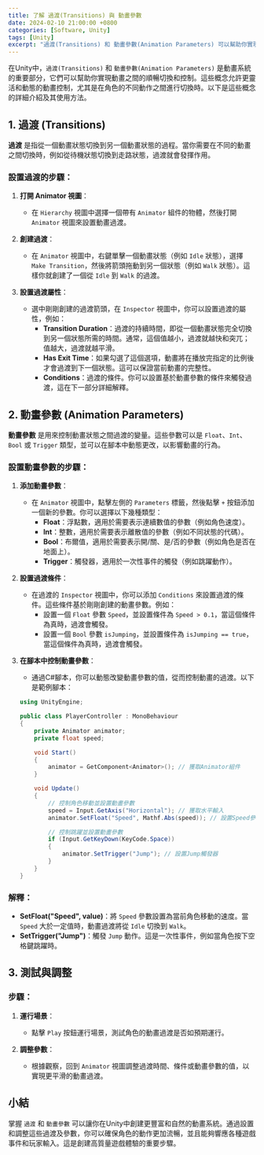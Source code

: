 ```yaml
---
title: 了解 過渡(Transitions) 與 動畫參數
date: 2024-02-10 21:00:00 +0800
categories: [Software, Unity]
tags: [Unity] 
excerpt: "過渡(Transitions) 和 動畫參數(Animation Parameters) 可以幫助你實現動畫之間的順暢切換和控制"
---
```


在Unity中，`過渡(Transitions)` 和 `動畫參數(Animation Parameters)` 是動畫系統的重要部分，它們可以幫助你實現動畫之間的順暢切換和控制。這些概念允許更靈活和動態的動畫控制，尤其是在角色的不同動作之間進行切換時。以下是這些概念的詳細介紹及其使用方法。

## **1. 過渡 (Transitions)**

**過渡** 是指從一個動畫狀態切換到另一個動畫狀態的過程。當你需要在不同的動畫之間切換時，例如從待機狀態切換到走路狀態，過渡就會發揮作用。

### **設置過渡的步驟**：

1. **打開 Animator 視圖**：
   - 在 `Hierarchy` 視圖中選擇一個帶有 `Animator` 組件的物體，然後打開 `Animator` 視圖來設置動畫過渡。

2. **創建過渡**：
   - 在 `Animator` 視圖中，右鍵單擊一個動畫狀態（例如 `Idle` 狀態），選擇 `Make Transition`，然後將箭頭拖動到另一個狀態（例如 `Walk` 狀態）。這樣你就創建了一個從 `Idle` 到 `Walk` 的過渡。

3. **設置過渡屬性**：
   - 選中剛剛創建的過渡箭頭，在 `Inspector` 視圖中，你可以設置過渡的屬性，例如：
     - **Transition Duration**：過渡的持續時間，即從一個動畫狀態完全切換到另一個狀態所需的時間。通常，這個值越小，過渡就越快和突兀；值越大，過渡就越平滑。
     - **Has Exit Time**：如果勾選了這個選項，動畫將在播放完指定的比例後才會過渡到下一個狀態。這可以保證當前動畫的完整性。
     - **Conditions**：過渡的條件。你可以設置基於動畫參數的條件來觸發過渡，這在下一部分詳細解釋。

## **2. 動畫參數 (Animation Parameters)**

**動畫參數** 是用來控制動畫狀態之間過渡的變量。這些參數可以是 `Float`、`Int`、`Bool` 或 `Trigger` 類型，並可以在腳本中動態更改，以影響動畫的行為。

### **設置動畫參數的步驟**：

1. **添加動畫參數**：
   - 在 `Animator` 視圖中，點擊左側的 `Parameters` 標籤，然後點擊 `+` 按鈕添加一個新的參數。你可以選擇以下幾種類型：
     - **Float**：浮點數，適用於需要表示連續數值的參數（例如角色速度）。
     - **Int**：整數，適用於需要表示離散值的參數（例如不同狀態的代碼）。
     - **Bool**：布爾值，適用於需要表示開/關、是/否的參數（例如角色是否在地面上）。
     - **Trigger**：觸發器，適用於一次性事件的觸發（例如跳躍動作）。

2. **設置過渡條件**：
   - 在過渡的 `Inspector` 視圖中，你可以添加 `Conditions` 來設置過渡的條件。這些條件基於剛剛創建的動畫參數。例如：
     - 設置一個 `Float` 參數 `Speed`，並設置條件為 `Speed > 0.1`，當這個條件為真時，過渡會觸發。
     - 設置一個 `Bool` 參數 `isJumping`，並設置條件為 `isJumping == true`，當這個條件為真時，過渡會觸發。

3. **在腳本中控制動畫參數**：
   - 通過C#腳本，你可以動態改變動畫參數的值，從而控制動畫的過渡。以下是範例腳本：

   ```csharp
   using UnityEngine;

   public class PlayerController : MonoBehaviour
   {
       private Animator animator;
       private float speed;

       void Start()
       {
           animator = GetComponent<Animator>(); // 獲取Animator組件
       }

       void Update()
       {
           // 控制角色移動並設置動畫參數
           speed = Input.GetAxis("Horizontal"); // 獲取水平輸入
           animator.SetFloat("Speed", Mathf.Abs(speed)); // 設置Speed參數

           // 控制跳躍並設置動畫參數
           if (Input.GetKeyDown(KeyCode.Space))
           {
               animator.SetTrigger("Jump"); // 設置Jump觸發器
           }
       }
   }
   ```

### **解釋**：
- **SetFloat("Speed", value)**：將 `Speed` 參數設置為當前角色移動的速度。當 `Speed` 大於一定值時，動畫過渡將從 `Idle` 切換到 `Walk`。
- **SetTrigger("Jump")**：觸發 `Jump` 動作。這是一次性事件，例如當角色按下空格鍵跳躍時。

## **3. 測試與調整**

### **步驟**：
1. **運行場景**：
   - 點擊 `Play` 按鈕運行場景，測試角色的動畫過渡是否如預期運行。

2. **調整參數**：
   - 根據觀察，回到 `Animator` 視圖調整過渡時間、條件或動畫參數的值，以實現更平滑的動畫過渡。

## **小結**

掌握 `過渡` 和 `動畫參數` 可以讓你在Unity中創建更豐富和自然的動畫系統。通過設置和調整這些過渡及參數，你可以確保角色的動作更加流暢，並且能夠響應各種遊戲事件和玩家輸入。這是創建高質量遊戲體驗的重要步驟。
